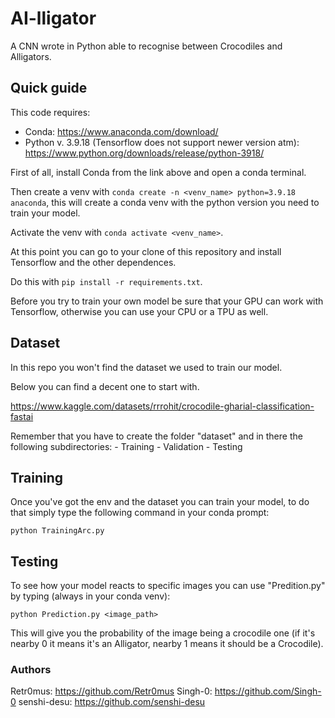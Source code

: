 # AI-lligator

A CNN wrote in Python able to recognise between Crocodiles and Alligators.



## Quick guide

This code requires:
- Conda: https://www.anaconda.com/download/
- Python v. 3.9.18 (Tensorflow does not support newer version atm): https://www.python.org/downloads/release/python-3918/

First of all, install Conda from the link above and open a conda terminal.

Then create a venv with ```conda create -n <venv_name> python=3.9.18 anaconda```, this will create a conda venv with the python version you need to train your model.

Activate the venv with ```conda activate <venv_name>```.

At this point you can go to your clone of this repository and install Tensorflow and the other dependences.

Do this with ```pip install -r requirements.txt```.

Before you try to train your own model be sure that your GPU can work with Tensorflow, otherwise you can use your CPU or a TPU as well.



## Dataset

In this repo you won't find the dataset we used to train our model.

Below you can find a decent one to start with.

https://www.kaggle.com/datasets/rrrohit/crocodile-gharial-classification-fastai


Remember that you have to create the folder "dataset" and in there the following subdirectories:
    - Training
    - Validation
    - Testing



## Training

Once you've got the env and the dataset you can train your model, to do that simply type the following command in your conda prompt:

```python TrainingArc.py```



## Testing

To see how your model reacts to specific images you can use "Predition.py" by typing (always in your conda venv):

```python Prediction.py <image_path>```


This will give you the probability of the image being a crocodile one (if it's nearby 0 it means it's an Alligator, nearby 1 means it should be a Crocodile).



### Authors

Retr0mus: https://github.com/Retr0mus
Singh-0: https://github.com/Singh-0
senshi-desu: https://github.com/senshi-desu

